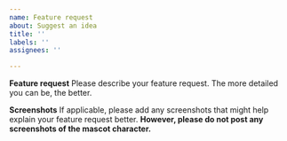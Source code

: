 ```yaml
---
name: Feature request
about: Suggest an idea
title: ''
labels: ''
assignees: ''

---
```


**Feature request**
Please describe your feature request. The more detailed you can be, the better.

**Screenshots**
If applicable, please add any screenshots that might help explain your feature request better.
**However, please do not post any screenshots of the mascot character.**
